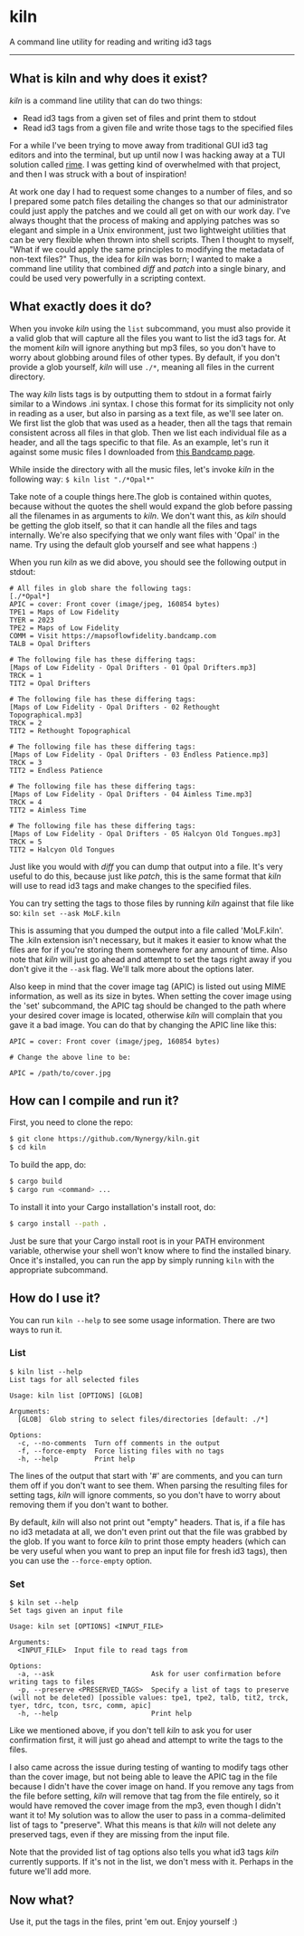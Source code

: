 # kiln

A command line utility for reading and writing id3 tags

------------------------------------------------------------------------------

## What is kiln and why does it exist?

_kiln_ is a command line utility that can do two things:
- Read id3 tags from a given set of files and print them to stdout
- Read id3 tags from a given file and write those tags to the specified files

For a while I've been trying to move away from traditional GUI id3 tag editors
and into the terminal, but up until now I was hacking away at a TUI solution
called [rime](https://github.com/Nynergy/rime). I was getting kind of
overwhelmed with that project, and then I was struck with a bout of inspiration!

At work one day I had to request some changes to a number of files, and so I
prepared some patch files detailing the changes so that our administrator could
just apply the patches and we could all get on with our work day. I've always
thought that the process of making and applying patches was so elegant and
simple in a Unix environment, just two lightweight utilities that can be very
flexible when thrown into shell scripts. Then I thought to myself, "What if we
could apply the same principles to modifying the metadata of non-text files?"
Thus, the idea for _kiln_ was born; I wanted to make a command line utility that
combined _diff_ and _patch_ into a single binary, and could be used very
powerfully in a scripting context.

## What exactly does it do?

When you invoke _kiln_ using the `list` subcommand, you must also provide it a
valid glob that will capture all the files you want to list the id3 tags for. At
the moment _kiln_ will ignore anything but mp3 files, so you don't have to worry
about globbing around files of other types. By default, if you don't provide a
glob yourself, _kiln_ will use `./*`, meaning all files in the current
directory.

The way _kiln_ lists tags is by outputting them to stdout in a format fairly
similar to a Windows .ini syntax. I chose this format for its simplicity not
only in reading as a user, but also in parsing as a text file, as we'll see
later on. We first list the glob that was used as a header, then all the tags
that remain consistent across all files in that glob. Then we list each
individual file as a header, and all the tags specific to that file. As an
example, let's run it against some music files I downloaded from [this Bandcamp
page](https://mapsoflowfidelity.bandcamp.com/album/opal-drifters).

While inside the directory with all the music files, let's invoke _kiln_ in the
following way: `$ kiln list "./*Opal*"`

Take note of a couple things here.The glob is contained within quotes, because
without the quotes the shell would expand the glob before passing all the
filenames in as arguments to _kiln_. We don't want this, as _kiln_ should be
getting the glob itself, so that it can handle all the files and tags
internally. We're also specifying that we only want files with 'Opal' in the
name. Try using the default glob yourself and see what happens :)

When you run _kiln_ as we did above, you should see the following output in
stdout:

```
# All files in glob share the following tags:
[./*Opal*]
APIC = cover: Front cover (image/jpeg, 160854 bytes)
TPE1 = Maps of Low Fidelity
TYER = 2023
TPE2 = Maps of Low Fidelity
COMM = Visit https://mapsoflowfidelity.bandcamp.com
TALB = Opal Drifters

# The following file has these differing tags:
[Maps of Low Fidelity - Opal Drifters - 01 Opal Drifters.mp3]
TRCK = 1
TIT2 = Opal Drifters

# The following file has these differing tags:
[Maps of Low Fidelity - Opal Drifters - 02 Rethought Topographical.mp3]
TRCK = 2
TIT2 = Rethought Topographical

# The following file has these differing tags:
[Maps of Low Fidelity - Opal Drifters - 03 Endless Patience.mp3]
TRCK = 3
TIT2 = Endless Patience

# The following file has these differing tags:
[Maps of Low Fidelity - Opal Drifters - 04 Aimless Time.mp3]
TRCK = 4
TIT2 = Aimless Time

# The following file has these differing tags:
[Maps of Low Fidelity - Opal Drifters - 05 Halcyon Old Tongues.mp3]
TRCK = 5
TIT2 = Halcyon Old Tongues
```

Just like you would with _diff_ you can dump that output into a file. It's very
useful to do this, because just like _patch_, this is the same format that
_kiln_ will use to read id3 tags and make changes to the specified files.

You can try setting the tags to those files by running _kiln_ against that file
like so: `kiln set --ask MoLF.kiln`

This is assuming that you dumped the output into a file called 'MoLF.kiln'. The
.kiln extension isn't necessary, but it makes it easier to know what the files
are for if you're storing them somewhere for any amount of time. Also note that
_kiln_ will just go ahead and attempt to set the tags right away if you don't
give it the `--ask` flag. We'll talk more about the options later.

Also keep in mind that the cover image tag (APIC) is listed out using MIME
information, as well as its size in bytes. When setting the cover image using
the 'set' subcommand, the APIC tag should be changed to the path where your
desired cover image is located, otherwise _kiln_ will complain that you gave it
a bad image. You can do that by changing the APIC line like this:

```
APIC = cover: Front cover (image/jpeg, 160854 bytes)

# Change the above line to be:

APIC = /path/to/cover.jpg
```

## How can I compile and run it?

First, you need to clone the repo:

```bash
$ git clone https://github.com/Nynergy/kiln.git
$ cd kiln
```

To build the app, do:

```bash
$ cargo build
$ cargo run <command> ...
```

To install it into your Cargo installation's install root, do:

```bash
$ cargo install --path .
```

Just be sure that your Cargo install root is in your PATH environment variable,
otherwise your shell won't know where to find the installed binary. Once it's
installed, you can run the app by simply running `kiln` with the appropriate
subcommand.

## How do I use it?

You can run `kiln --help` to see some usage information. There are two ways to
run it.

### List

```
$ kiln list --help
List tags for all selected files

Usage: kiln list [OPTIONS] [GLOB]

Arguments:
  [GLOB]  Glob string to select files/directories [default: ./*]

Options:
  -c, --no-comments  Turn off comments in the output
  -f, --force-empty  Force listing files with no tags
  -h, --help         Print help
```

The lines of the output that start with '#' are comments, and you can turn them
off if you don't want to see them. When parsing the resulting files for setting
tags, _kiln_ will ignore comments, so you don't have to worry about removing
them if you don't want to bother.

By default, _kiln_ will also not print out "empty" headers. That is, if a file
has no id3 metadata at all, we don't even print out that the file was grabbed by
the glob. If you want to force _kiln_ to print those empty headers (which can be
very useful when you want to prep an input file for fresh id3 tags), then you
can use the `--force-empty` option.

### Set

```
$ kiln set --help
Set tags given an input file

Usage: kiln set [OPTIONS] <INPUT_FILE>

Arguments:
  <INPUT_FILE>  Input file to read tags from

Options:
  -a, --ask                        Ask for user confirmation before writing tags to files
  -p, --preserve <PRESERVED_TAGS>  Specify a list of tags to preserve (will not be deleted) [possible values: tpe1, tpe2, talb, tit2, trck, tyer, tdrc, tcon, tsrc, comm, apic]
  -h, --help                       Print help
```

Like we mentioned above, if you don't tell _kiln_ to ask you for user
confirmation first, it will just go ahead and attempt to write the tags to the
files.

I also came across the issue during testing of wanting to modify tags other than
the cover image, but not being able to leave the APIC tag in the file because I
didn't have the cover image on hand. If you remove any tags from the file before
setting, _kiln_ will remove that tag from the file entirely, so it would have
removed the cover image from the mp3, even though I didn't want it to! My
solution was to allow the user to pass in a comma-delimited list of tags to
"preserve". What this means is that _kiln_ will not delete any preserved tags,
even if they are missing from the input file.

Note that the provided list of tag options also tells you what id3 tags _kiln_
currently supports. If it's not in the list, we don't mess with it. Perhaps in
the future we'll add more.

## Now what?

Use it, put the tags in the files, print 'em out. Enjoy yourself :)
